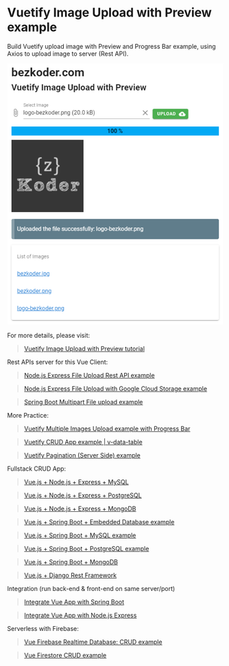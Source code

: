 # Vuetify Image Upload with Preview example
Build Vuetify upload image with Preview and Progress Bar example, using Axios to upload image to server (Rest API).

![vuetify-image-upload-preview-example](vuetify-image-upload-preview-example.png)

For more details, please visit:
> [Vuetify Image Upload with Preview tutorial](https://bezkoder.com/vuetify-image-upload-preview/)

Rest APIs server for this Vue Client:
> [Node.js Express File Upload Rest API example](https://bezkoder.com/node-js-express-file-upload/)

> [Node.js Express File Upload with Google Cloud Storage example](https://bezkoder.com/google-cloud-storage-nodejs-upload-file/)

> [Spring Boot Multipart File upload example](https://bezkoder.com/spring-boot-file-upload/)

More Practice:
> [Vuetify Multiple Images Upload example with Progress Bar](https://bezkoder.com/vuetify-multiple-image-upload/)

> [Vuetify CRUD App example | v-data-table](https://bezkoder.com/vuetify-data-table-example/)

> [Vuetify Pagination (Server Side) example](https://bezkoder.com/vuetify-pagination-server-side/)

Fullstack CRUD App:
> [Vue.js + Node.js + Express + MySQL](https://bezkoder.com/vue-js-node-js-express-mysql-crud-example/)

> [Vue.js + Node.js + Express + PostgreSQL](https://bezkoder.com/vue-node-express-postgresql/)

> [Vue.js + Node.js + Express + MongoDB](https://bezkoder.com/vue-node-express-mongodb-mevn-crud/)

> [Vue.js + Spring Boot + Embedded Database example](https://bezkoder.com/spring-boot-vue-js-crud-example/)

> [Vue.js + Spring Boot + MySQL example](https://bezkoder.com/spring-boot-vue-js-mysql/)

> [Vue.js + Spring Boot + PostgreSQL example](https://bezkoder.com/spring-boot-vue-js-postgresql/)

> [Vue.js + Spring Boot + MongoDB](https://bezkoder.com/spring-boot-vue-mongodb/)

> [Vue.js + Django Rest Framework](https://bezkoder.com/django-vue-js-rest-framework/)

Integration (run back-end & front-end on same server/port)
> [Integrate Vue App with Spring Boot](https://bezkoder.com/integrate-vue-spring-boot/)

> [Integrate Vue App with Node.js Express](https://bezkoder.com/serve-vue-app-express/)

Serverless with Firebase:
> [Vue Firebase Realtime Database: CRUD example](https://bezkoder.com/vue-firebase-realtime-database/)

> [Vue Firestore CRUD example](https://bezkoder.com/vue-firestore-crud/)
